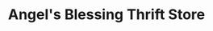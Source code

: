 ---
title: "Angel's Blessing Thrift Store"
url: /black-canyon-city/angels-blessing-thrift-store/
shop: charity
---